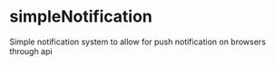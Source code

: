 # simpleNotification
Simple notification system to allow for push notification on browsers through api
